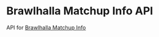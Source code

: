 ﻿# Brawlhalla Matchup Info API

API for [Brawlhalla Matchup Info](https://github.com/alexisradice/BrawlhallaMatchupInfo)
